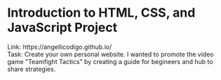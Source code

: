 <h1>Introduction to HTML, CSS, and JavaScript Project</h1>
Link: https://angellicodigo.github.io/<br>
Task: Create your own personal website. I wanted to promote the video game "Teamfight Tactics" by creating a guide for begineers and hub to share strategies.
